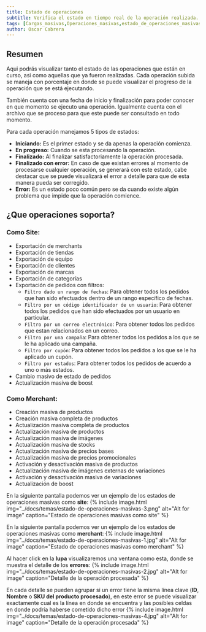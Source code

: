 ```yaml
---
title: Estado de operaciones
subtitle: Verifica el estado en tiempo real de la operación realizada.
tags: [Cargas_masivas,Operaciones_masivas,estado_de_operaciones_masivas]
author: Oscar Cabrera
---
```


## Resumen
Aqui podrás visualizar tanto el estado de las operaciones que están en curso, asi como aquellas que ya fueron realizadas.
Cada operación subida se maneja con porcentaje en donde se puede visualizar el progreso de la operación que se está ejecutando. 

También cuenta con una fecha de inicio y finalización para poder conocer en que momento se ejecuto una operación. Igualmente cuenta con el archivo que se proceso para que este puede ser consultado en todo momento.

Para cada operación manejamos 5 tipos de estados: 
* **Iniciando:** Es el primer estado y se da apenas la operación comienza.
* **En progreso:** Cuando se esta procesando la operación.
* **Finalizado:** Al finalizar satisfactoriamente la operación procesada.
* **Finalizado con error:** En caso de que existan errores al momento de procesarse cualquier operación, se generará con este estado, cabe destacar que se puede visualizará el error a detalle para que de esta manera pueda ser corregido.
* **Error:** Es un estado poco común pero se da cuando existe algún problema que impide que la operación comience.
  

## ¿Que operaciones soporta?

### **Como Site:**
* Exportación de merchants
* Exportación de tiendas
* Exportación de equipo
* Exportación de clientes
* Exportación de marcas
* Exportación de categorías
* Exportación de pedidos con filtros: 
    * `Filtro dado un rango de fechas`: Para obtener todos los pedidos que han sido efectuados dentro de un rango específico de fechas.
    * `Filtro por un código identificador de un usuario`: Para obtener todos los pedidos que han sido efectuados por un usuario en particular.
    * `Filtro por un correo electrónico`: Para obtener todos los pedidos que estan relacionados en un correo.
    * `Filtro por una campaña`: Para obtener todos los pedidos a los que se le ha aplicado una campaña.
    * `Filtro por cupón`: Para obtener todos los pedidos a los que se le ha aplicado un cupón.
    * `Filtro por estados`: Para obtener todos los pedidos de acuerdo a uno o más estados.
* Cambio masivo de estado de pedidos
* Actualización masiva de boost

### **Como Merchant:**
* Creación masiva de productos
* Creación masiva completa de productos
* Actualización masiva completa de productos
* Actualización masiva de productos
* Actualización masiva de imágenes
* Actualización masiva de stocks
* Actualización masiva de precios bases
* Actualización masiva de precios promocionales
* Activación y desactivación masiva de productos
* Actualización masiva de imágenes externas de variaciones
* Activación y desactivación masiva de variaciones
* Actualización de boost

En la siguiente pantalla podemos ver un ejemplo de los estados de operaciones masivas como **site**:
{% include image.html img="../docs/temas/estado-de-operaciones-masivas-3.png" alt="Alt for image" caption="Estado de operaciones masivas como site" %}

En la siguiente pantalla podemos ver un ejemplo de los estados de operaciones masivas como **merchant**:
{% include image.html img="../docs/temas/estado-de-operaciones-masivas-1.jpg" alt="Alt for image" caption="Estado de operaciones masivas como merchant" %}

Al hacer click en la **lupa** visualizaremos una ventana como esta, donde se muestra el detalle de los **errores**:
{% include image.html img="../docs/temas/estado-de-operaciones-masivas-2.jpg" alt="Alt for image" caption="Detalle de la operación procesada" %}

En cada detalle se pueden agrupar si un error tiene la misma línea clave (**ID**, **Nombre** o **SKU del producto procesado**), en este error se puede visualizar exactamente cual es la línea en donde se encuentra y las posibles celdas en donde podría haberse cometido dicho error
{% include image.html img="../docs/temas/estado-de-operaciones-masivas-4.jpg" alt="Alt for image" caption="Detalle de la operación procesada" %}